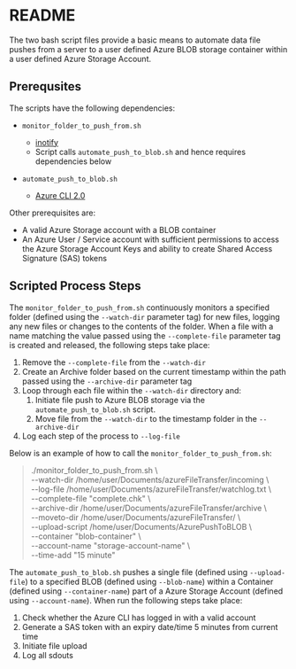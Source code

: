# README
The two bash script files provide a basic means to automate data file pushes from a server to a user defined Azure BLOB storage container within a user defined Azure Storage Account.

## Prerequsites
The scripts have the following dependencies:
* `monitor_folder_to_push_from.sh`
  * [inotify](https://linux.die.net/man/7/inotify)
  * Script calls `automate_push_to_blob.sh` and hence requires dependencies below
  
* `automate_push_to_blob.sh`
  * [Azure CLI 2.0](https://docs.microsoft.com/en-us/cli/azure/install-azure-cli)
  
Other prerequisites are:
* A valid Azure Storage account with a BLOB container
* An Azure User / Service account with sufficient permissions to access the Azure Storage Account Keys and ability to create Shared Access Signature (SAS) tokens

## Scripted Process Steps
The `monitor_folder_to_push_from.sh` continuously monitors a specified folder (defined using the `--watch-dir` parameter tag) for new files, logging any new files or changes to the contents of the folder. When a file with a name matching the value passed using the `--complete-file` parameter tag is created and released, the following steps take place:
1. Remove the `--complete-file` from the `--watch-dir`
2. Create an Archive folder based on the current timestamp within the path passed using the `--archive-dir` parameter tag
3. Loop through each file within the `--watch-dir` directory and:
    1. Initiate file push to Azure BLOB storage via the `automate_push_to_blob.sh` script.
    2. Move file from the `--watch-dir` to the timestamp folder in the `--archive-dir`
4. Log each step of the process to `--log-file`

Below is an example of how to call the `monitor_folder_to_push_from.sh`:
>./monitor_folder_to_push_from.sh \\ \
--watch-dir /home/user/Documents/azureFileTransfer/incoming \\ \
--log-file /home/user/Documents/azureFileTransfer/watchlog.txt \\ \
--complete-file "complete.chk" \\ \
--archive-dir /home/user/Documents/azureFileTransfer/archive \\ \
--moveto-dir /home/user/Documents/azureFileTransfer/ \\ \
--upload-script /home/user/Documents/AzurePushToBLOB \\ \
--container "blob-container" \\ \
--account-name "storage-account-name" \\ \
--time-add "15 minute"

The `automate_push_to_blob.sh` pushes a single file (defined using `--upload-file`) to a specified BLOB (defined using `--blob-name`) within a Container (defined using `--container-name`) part of a Azure Storage Account (defined using `--account-name`). When run the following steps take place:
1. Check whether the Azure CLI has logged in with a valid account
2. Generate a SAS token with an expiry date/time 5 minutes from current time
3. Initiate file upload
4. Log all sdouts
